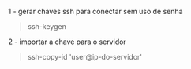 1 - gerar chaves ssh para conectar sem uso de senha

> ssh-keygen

2 - importar a chave para o servidor 

> ssh-copy-id 'user@ip-do-servidor'
